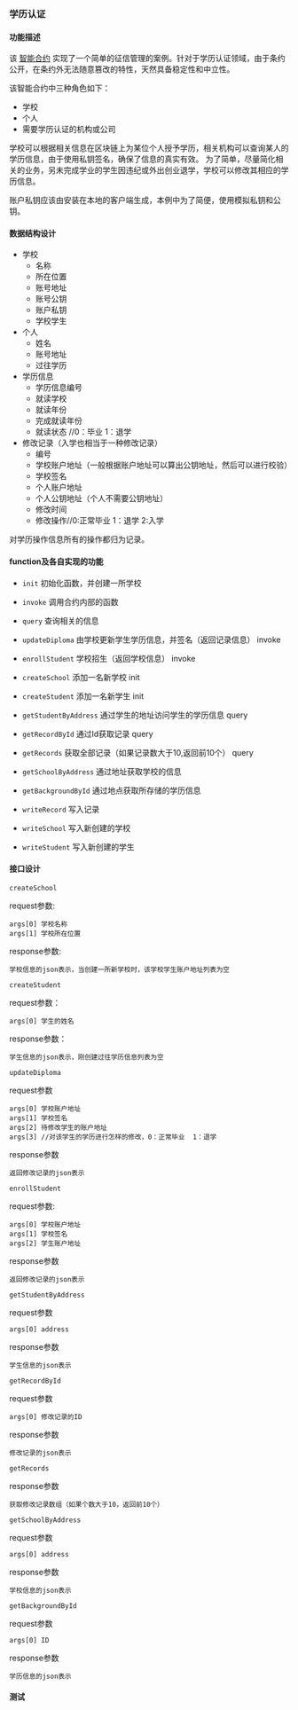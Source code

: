 ### 学历认证
#### 功能描述
该 [智能合约](chaincode_example04.go) 实现了一个简单的征信管理的案例。针对于学历认证领域，由于条约公开，在条约外无法随意篡改的特性，天然具备稳定性和中立性。

该智能合约中三种角色如下：
- 学校
- 个人
- 需要学历认证的机构或公司

学校可以根据相关信息在区块链上为某位个人授予学历，相关机构可以查询某人的学历信息，由于使用私钥签名，确保了信息的真实有效。
为了简单，尽量简化相关的业务，另未完成学业的学生因违纪或外出创业退学，学校可以修改其相应的学历信息。

账户私钥应该由安装在本地的客户端生成，本例中为了简便，使用模拟私钥和公钥。

#### 数据结构设计
- 学校
    - 名称
    - 所在位置
    - 账号地址
    - 账号公钥
    - 账户私钥
    - 学校学生
- 个人
    - 姓名
    - 账号地址
    - 过往学历
- 学历信息
    - 学历信息编号
    - 就读学校
    - 就读年份
    - 完成就读年份
    - 就读状态 //0：毕业 1：退学
- 修改记录（入学也相当于一种修改记录）
    - 编号
    - 学校账户地址（一般根据账户地址可以算出公钥地址，然后可以进行校验）
    - 学校签名
    - 个人账户地址
    - 个人公钥地址（个人不需要公钥地址）
    - 修改时间 
    - 修改操作//0:正常毕业  1：退学 2:入学

对学历操作信息所有的操作都归为记录。    
#### function及各自实现的功能
- `init`  初始化函数，并创建一所学校
- `invoke`   调用合约内部的函数
- `query`   查询相关的信息
 
- `updateDiploma` 由学校更新学生学历信息，并签名（返回记录信息） invoke
- `enrollStudent` 学校招生（返回学校信息） invoke
- `createSchool` 添加一名新学校    init
- `createStudent`  添加一名新学生  init
- `getStudentByAddress` 通过学生的地址访问学生的学历信息  query 
- `getRecordById` 通过Id获取记录  query
- `getRecords` 获取全部记录（如果记录数大于10,返回前10个） query
- `getSchoolByAddress` 通过地址获取学校的信息
- `getBackgroundById` 通过地点获取所存储的学历信息

- `writeRecord` 写入记录
- `writeSchool` 写入新创建的学校
- `writeStudent` 写入新创建的学生

#### 接口设计
 `createSchool`

request参数:
```
args[0] 学校名称
args[1] 学校所在位置
```
response参数:
```
学校信息的json表示，当创建一所新学校时，该学校学生账户地址列表为空
```

`createStudent`

request参数：
```
args[0] 学生的姓名
```

response参数：
```
学生信息的json表示，刚创建过往学历信息列表为空
```

`updateDiploma` 

request参数
```
args[0] 学校账户地址
args[1] 学校签名
args[2] 待修改学生的账户地址
args[3] //对该学生的学历进行怎样的修改，0：正常毕业  1：退学  
```

response参数
```
返回修改记录的json表示
```

`enrollStudent`

request参数:
```
args[0] 学校账户地址
args[1] 学校签名
args[2] 学生账户地址
```

response参数
```
返回修改记录的json表示
```

`getStudentByAddress`

request参数
```
args[0] address
```
response参数
```
学生信息的json表示
```

`getRecordById`

request参数
```
args[0] 修改记录的ID
```
response参数
```
修改记录的json表示
```

`getRecords`

response参数
```
获取修改记录数组（如果个数大于10，返回前10个）
```
`getSchoolByAddress`

request参数
```
args[0] address
```
response参数
```
学校信息的json表示
```

`getBackgroundById`

request参数
```
args[0] ID
```

response参数
```
学历信息的json表示
```

#### 测试

